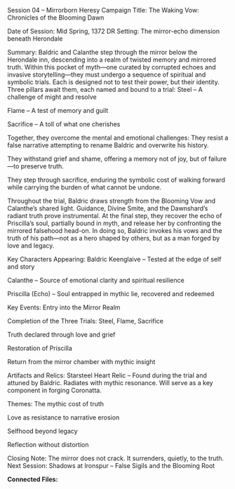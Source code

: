 Session 04 – Mirrorborn Heresy
 Campaign Title: The Waking Vow: Chronicles of the Blooming Dawn

Date of Session: Mid Spring, 1372 DR
 Setting: The mirror-echo dimension beneath Herondale

Summary:
 Baldric and Calanthe step through the mirror below the Herondale inn, descending into a realm of twisted memory and mirrored truth. Within this pocket of myth—one curated by corrupted echoes and invasive storytelling—they must undergo a sequence of spiritual and symbolic trials. Each is designed not to test their power, but their identity.
Three pillars await them, each named and bound to a trial:
Steel – A challenge of might and resolve


Flame – A test of memory and guilt


Sacrifice – A toll of what one cherishes


Together, they overcome the mental and emotional challenges:
They resist a false narrative attempting to rename Baldric and overwrite his history.


They withstand grief and shame, offering a memory not of joy, but of failure—to preserve truth.


They step through sacrifice, enduring the symbolic cost of walking forward while carrying the burden of what cannot be undone.


Throughout the trial, Baldric draws strength from the Blooming Vow and Calanthe’s shared light. Guidance, Divine Smite, and the Dawnshard’s radiant truth prove instrumental.
At the final step, they recover the echo of Priscilla’s soul, partially bound in myth, and release her by confronting the mirrored falsehood head-on. In doing so, Baldric invokes his vows and the truth of his path—not as a hero shaped by others, but as a man forged by love and legacy.

Key Characters Appearing:
Baldric Keenglaive – Tested at the edge of self and story


Calanthe – Source of emotional clarity and spiritual resilience


Priscilla (Echo) – Soul entrapped in mythic lie, recovered and redeemed



Key Events:
Entry into the Mirror Realm


Completion of the Three Trials: Steel, Flame, Sacrifice


Truth declared through love and grief


Restoration of Priscilla


Return from the mirror chamber with mythic insight



Artifacts and Relics:
Starsteel Heart Relic – Found during the trial and attuned by Baldric. Radiates with mythic resonance. Will serve as a key component in forging Coronatta.



Themes:
The mythic cost of truth


Love as resistance to narrative erosion


Selfhood beyond legacy


Reflection without distortion



Closing Note:
 The mirror does not crack. It surrenders, quietly, to the truth.
Next Session: Shadows at Ironspur – False Sigils and the Blooming Root


**Connected Files:**